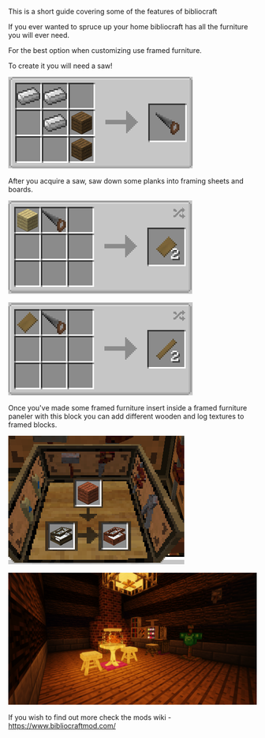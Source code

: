 This is a short guide covering some of the features of bibliocraft 

If you ever wanted to spruce up your home bibliocraft has all the furniture you will ever need.

For the best option when customizing use framed furniture.

To create it you will need a saw!

![Saw Recipe](sawrecipe.png)

After you acquire a saw, saw down some planks into framing sheets and boards.

![Framing Sheet Recipe](framingsheetrecipe.png)

![Framing Board Recipe](framingboardrecipe.png)

Once you've made some framed furniture insert inside a framed furniture paneler
with this block you can add different wooden and log textures to framed blocks.

![A Framing Table With Redwood Inserted](framingtable.png)


![A Room Decorated With Framed Blocks](decoratedroom.png)


If you wish to find out more check the mods wiki - https://www.bibliocraftmod.com/
